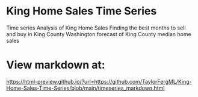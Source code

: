 # King Home Sales Time Series
 Time series Analysis of King Home Sales
 Finding the best months to sell and buy in King County Washington
 forecast of King County median home sales

# View markdown at:
 https://html-preview.github.io/?url=https://github.com/TaylorFergML/King-Home-Sales-Time-Series/blob/main/timeseries_markdown.html
 
 
